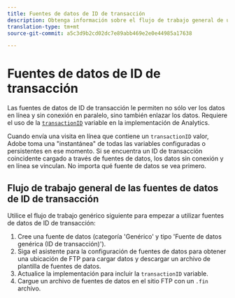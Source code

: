 ```yaml
---
title: Fuentes de datos de ID de transacción
description: Obtenga información sobre el flujo de trabajo general de uso de fuentes de datos de ID de transacción.
translation-type: tm+mt
source-git-commit: a5c3d9b2cd02dc7e89abb469e2e0e44985a17638

---
```



# Fuentes de datos de ID de transacción

Las fuentes de datos de ID de transacción le permiten no sólo ver los datos en línea y sin conexión en paralelo, sino también enlazar los datos. Requiere el uso de la [`transactionID`](/help/implement/vars/page-vars/transactionid.md) variable en la implementación de Analytics.

Cuando envía una visita en línea que contiene un `transactionID` valor, Adobe toma una &quot;instantánea&quot; de todas las variables configuradas o persistentes en ese momento. Si se encuentra un ID de transacción coincidente cargado a través de fuentes de datos, los datos sin conexión y en línea se vinculan. No importa qué fuente de datos se vea primero.

## Flujo de trabajo general de las fuentes de datos de ID de transacción

Utilice el flujo de trabajo genérico siguiente para empezar a utilizar fuentes de datos de ID de transacción:

1. Cree una fuente de datos (categoría &#39;Genérico&#39; y tipo &#39;Fuente de datos genérica (ID de transacción)&#39;).
1. Siga el asistente para la configuración de fuentes de datos para obtener una ubicación de FTP para cargar datos y descargar un archivo de plantilla de fuentes de datos.
1. Actualice la implementación para incluir la `transactionID` variable.
1. Cargue un archivo de fuentes de datos en el sitio FTP con un `.fin` archivo.
